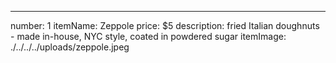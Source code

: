 ---
number: 1
itemName: Zeppole
price: $5
description: fried Italian doughnuts - made in-house, NYC style, coated in powdered sugar
itemImage: ./../../../uploads/zeppole.jpeg